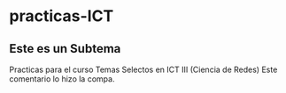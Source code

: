 # practicas-ICT
## Este es un Subtema
Practicas para el curso Temas Selectos en ICT III (Ciencia de Redes)
    Este comentario lo hizo la compa.
